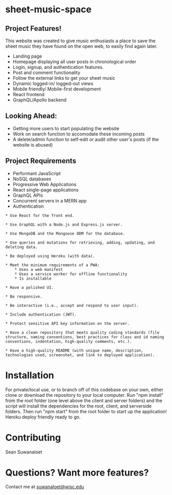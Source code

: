 # sheet-music-space

## Project Features!
This website was created to give music enthusiasts a place to save the sheet music they have found on the open web, to easily find again later.
 - Landing page
 - Homepage displaying all user posts in chronological order
 - Login, signup, and authentication features. 
 - Post and comment functionality
 - Follow the external links to get your sheet music
 - Dynamic logged-in/ logged-out views
 - Mobile friendly/ Mobile-first development
 - React frontend
 - GraphQL/Apollo backend

## Looking Ahead:
 - Getting more users to start populating the website
 - Work on search function to accomodate these incoming posts
 - A delete/admin function to self-edit or audit other user's posts (if the website is abused)

## Project Requirements

   - Performant JavaScript
   - NoSQL databases
   - Progressive Web Applications
   - React single-page applications
   - GraphQL APIs
   - Concurrent servers in a MERN app
   - Authentication



    * Use React for the front end.

    * Use GraphQL with a Node.js and Express.js server.

    * Use MongoDB and the Mongoose ODM for the database.

    * Use queries and mutations for retrieving, adding, updating, and deleting data.

    * Be deployed using Heroku (with data).

    * Meet the minimum requirements of a PWA:
        * Uses a web manifest
        * Uses a service worker for offline functionality
        * Is installable

    * Have a polished UI.

    * Be responsive.

    * Be interactive (i.e., accept and respond to user input).

    * Include authentication (JWT).

    * Protect sensitive API key information on the server.

    * Have a clean repository that meets quality coding standards (file structure, naming conventions, best practices for class and id naming conventions, indentation, high-quality comments, etc.).

    * Have a high-quality README (with unique name, description, technologies used, screenshot, and link to deployed application).

# Installation
For private/local use, or to branch off of this codebase on your own, either clone or download the repository to your local computer. Run "npm install" from the root folder (one level above the client and server folders) and the script will install the dependencies for the root, client, and serverside folders. Then run "npm start" from the root folder to start up the application! Heroku deploy friendly ready to go.

# Contributing
Sean Suwanaloet

# Questions? Want more features?
Contact me at suwanaloet@wisc.edu